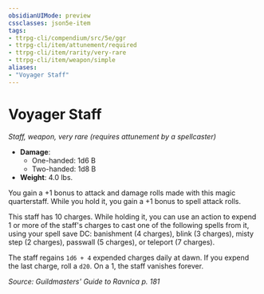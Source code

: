 ```yaml
---
obsidianUIMode: preview
cssclasses: json5e-item
tags:
- ttrpg-cli/compendium/src/5e/ggr
- ttrpg-cli/item/attunement/required
- ttrpg-cli/item/rarity/very-rare
- ttrpg-cli/item/weapon/simple
aliases: 
- "Voyager Staff"
---
```

# Voyager Staff
*Staff, weapon, very rare (requires attunement by a spellcaster)*  

- **Damage**:
  - One-handed: 1d6 B
  - Two-handed: 1d8 B
- **Weight**: 4.0 lbs.

You gain a +1 bonus to attack and damage rolls made with this magic quarterstaff. While you hold it, you gain a +1 bonus to spell attack rolls.

This staff has 10 charges. While holding it, you can use an action to expend 1 or more of the staff's charges to cast one of the following spells from it, using your spell save DC: banishment (4 charges), blink (3 charges), misty step (2 charges), passwall (5 charges), or teleport (7 charges).

The staff regains `1d6 + 4` expended charges daily at dawn. If you expend the last charge, roll a `d20`. On a 1, the staff vanishes forever.

*Source: Guildmasters' Guide to Ravnica p. 181*